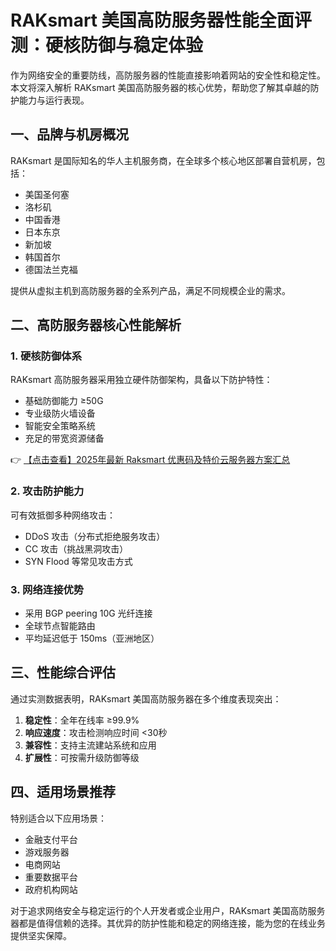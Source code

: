 # RAKsmart 美国高防服务器性能全面评测：硬核防御与稳定体验

作为网络安全的重要防线，高防服务器的性能直接影响着网站的安全性和稳定性。本文将深入解析 RAKsmart 美国高防服务器的核心优势，帮助您了解其卓越的防护能力与运行表现。

## 一、品牌与机房概况

RAKsmart 是国际知名的华人主机服务商，在全球多个核心地区部署自营机房，包括：

- 美国圣何塞
- 洛杉矶
- 中国香港
- 日本东京
- 新加坡
- 韩国首尔
- 德国法兰克福

提供从虚拟主机到高防服务器的全系列产品，满足不同规模企业的需求。

## 二、高防服务器核心性能解析

### 1. 硬核防御体系
RAKsmart 高防服务器采用独立硬件防御架构，具备以下防护特性：
- 基础防御能力 ≥50G
- 专业级防火墙设备
- 智能安全策略系统
- 充足的带宽资源储备

👉 [【点击查看】2025年最新 Raksmart 优惠码及特价云服务器方案汇总](https://bit.ly/raksmart)

### 2. 攻击防护能力
可有效抵御多种网络攻击：
- DDoS 攻击（分布式拒绝服务攻击）
- CC 攻击（挑战黑洞攻击）
- SYN Flood 等常见攻击方式

### 3. 网络连接优势
- 采用 BGP peering 10G 光纤连接
- 全球节点智能路由
- 平均延迟低于 150ms（亚洲地区）

## 三、性能综合评估

通过实测数据表明，RAKsmart 美国高防服务器在多个维度表现突出：

1. **稳定性**：全年在线率 ≥99.9%
2. **响应速度**：攻击检测响应时间 <30秒
3. **兼容性**：支持主流建站系统和应用
4. **扩展性**：可按需升级防御等级

## 四、适用场景推荐

特别适合以下应用场景：
- 金融支付平台
- 游戏服务器
- 电商网站
- 重要数据平台
- 政府机构网站

对于追求网络安全与稳定运行的个人开发者或企业用户，RAKsmart 美国高防服务器都是值得信赖的选择。其优异的防护性能和稳定的网络连接，能为您的在线业务提供坚实保障。